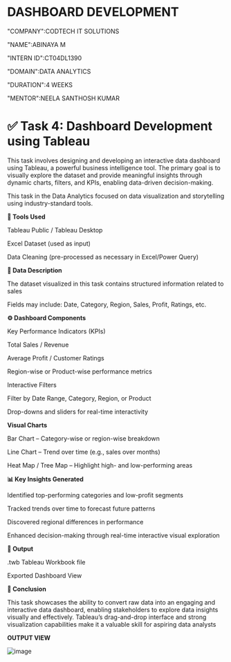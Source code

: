 # DASHBOARD DEVELOPMENT

"COMPANY":CODTECH IT SOLUTIONS

"NAME":ABINAYA M

"INTERN ID":CT04DL1390

"DOMAIN":DATA ANALYTICS

"DURATION":4 WEEKS

"MENTOR":NEELA SANTHOSH KUMAR

# ✅ Task 4: Dashboard Development using Tableau 

This task involves designing and developing an interactive data dashboard using Tableau, a powerful business intelligence tool. The primary goal is to visually explore the dataset and provide meaningful insights through dynamic charts, filters, and KPIs, enabling data-driven decision-making.

This task in the Data Analytics focused on data visualization and storytelling using industry-standard tools.

**🔧 Tools Used**

Tableau Public / Tableau Desktop

Excel Dataset (used as input)

Data Cleaning (pre-processed as necessary in Excel/Power Query)

**📂 Data Description**

The dataset visualized in this task contains structured information related to sales

Fields may include: Date, Category, Region, Sales, Profit, Ratings, etc.

**⚙️ Dashboard Components**

Key Performance Indicators (KPIs)

Total Sales / Revenue

Average Profit / Customer Ratings

Region-wise or Product-wise performance metrics

Interactive Filters

Filter by Date Range, Category, Region, or Product

Drop-downs and sliders for real-time interactivity

**Visual Charts**

Bar Chart – Category-wise or region-wise breakdown

Line Chart – Trend over time (e.g., sales over months)

Heat Map / Tree Map – Highlight high- and low-performing areas


**📊 Key Insights Generated**

Identified top-performing categories and low-profit segments

Tracked trends over time to forecast future patterns

Discovered regional differences in performance

Enhanced decision-making through real-time interactive visual exploration

**📁 Output**

.twb Tableau Workbook file

Exported Dashboard View 

**🎯 Conclusion**

This task showcases the ability to convert raw data into an engaging and interactive data dashboard, enabling stakeholders to explore data insights visually and effectively. Tableau’s drag-and-drop interface and strong visualization capabilities make it a valuable skill for aspiring data analysts


**OUTPUT VIEW**



![image](https://github.com/user-attachments/assets/946e71fc-5ad4-4584-81a2-ed577af4fb66)

